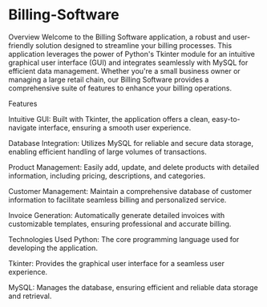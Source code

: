 # Billing-Software
Overview
Welcome to the Billing Software application, a robust and user-friendly solution designed to streamline your billing processes. This application leverages the power of Python's Tkinter module for an intuitive graphical user interface (GUI) and integrates seamlessly with MySQL for efficient data management. Whether you're a small business owner or managing a large retail chain, our Billing Software provides a comprehensive suite of features to enhance your billing operations.

Features

Intuitive GUI: Built with Tkinter, the application offers a clean, easy-to-navigate interface, ensuring a smooth user experience.

Database Integration: Utilizes MySQL for reliable and secure data storage, enabling efficient handling of large volumes of transactions.

Product Management: Easily add, update, and delete products with detailed information, including pricing, descriptions, and categories.

Customer Management: Maintain a comprehensive database of customer information to facilitate seamless billing and personalized service.

Invoice Generation: Automatically generate detailed invoices with customizable templates, ensuring professional and accurate billing.

Technologies Used
Python: The core programming language used for developing the application.

Tkinter: Provides the graphical user interface for a seamless user experience.

MySQL: Manages the database, ensuring efficient and reliable data storage and retrieval.
